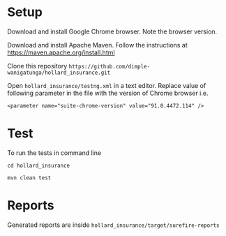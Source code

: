 # Setup

Download and install Google Chrome browser. Note the browser version.

Download and install Apache Maven. Follow the instructions at https://maven.apache.org/install.html

Clone this repository `https://github.com/dimple-wanigatunga/hollard_insurance.git`

Open `hollard_insurance/testng.xml` in a text editor. Replace value of following parameter in the file with the version of Chrome browser i.e.
```
<parameter name="suite-chrome-version" value="91.0.4472.114" />
```

# Test
To run the tests in command line

`cd hollard_insurance`

`mvn clean test`

# Reports

Generated reports are inside `hollard_insurance/target/surefire-reports`
